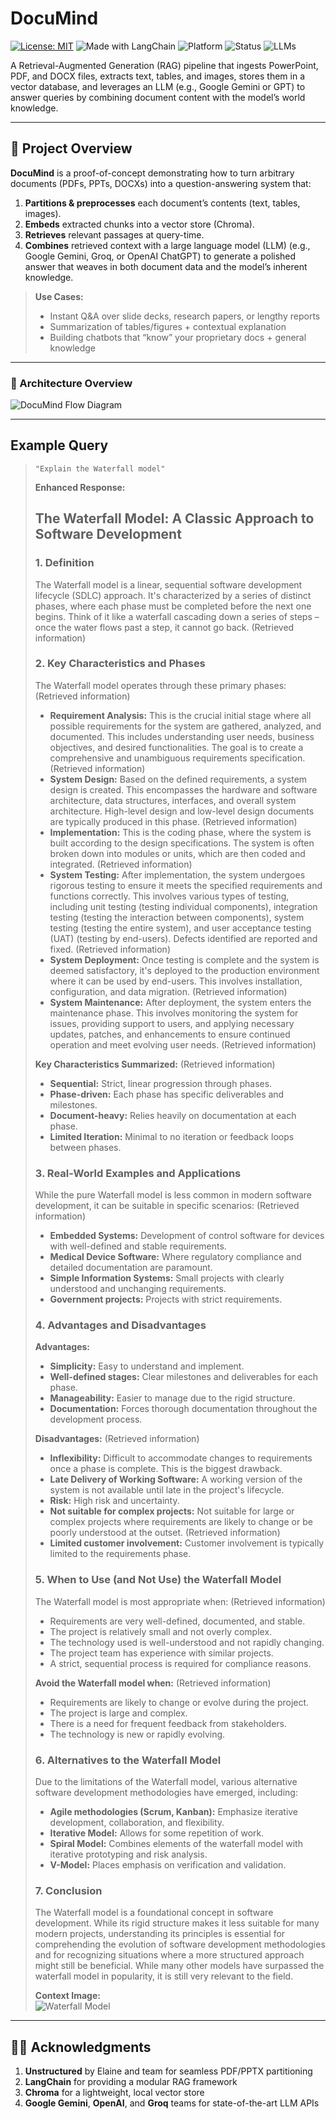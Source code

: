 # DocuMind

[![License: MIT](https://img.shields.io/badge/License-MIT-green.svg)](LICENSE)
![Made with LangChain](https://img.shields.io/badge/Made%20with-LangChain-blue)
![Platform](https://img.shields.io/badge/Platform-PDF%2C%20PPT%2C%20DOCX-lightgrey)
![Status](https://img.shields.io/badge/Status-Prototype-yellow)
![LLMs](https://img.shields.io/badge/LLM-Gemini%20%7C%20GPT%20%7C%20Groq-orange)

A Retrieval-Augmented Generation (RAG) pipeline that ingests PowerPoint, PDF, and DOCX files, extracts text, tables, and images, stores them in a vector database, and leverages an LLM (e.g., Google Gemini or GPT) to answer queries by combining document content with the model’s world knowledge.

---

## 🚀 Project Overview

**DocuMind** is a proof-of-concept demonstrating how to turn arbitrary documents (PDFs, PPTs, DOCXs) into a question-answering system that:

1. **Partitions & preprocesses** each document’s contents (text, tables, images).
2. **Embeds** extracted chunks into a vector store (Chroma).
3. **Retrieves** relevant passages at query-time.
4. **Combines** retrieved context with a large language model (LLM) (e.g., Google Gemini, Groq, or OpenAI ChatGPT) to generate a polished answer that weaves in both document data and the model’s inherent knowledge.

> **Use Cases:**  
> - Instant Q&A over slide decks, research papers, or lengthy reports  
> - Summarization of tables/figures + contextual explanation  
> - Building chatbots that “know” your proprietary docs + general knowledge  

---

### 🧠 Architecture Overview

![DocuMind Flow Diagram](https://github.com/user-attachments/assets/2fb817bb-4479-4b03-9f68-bfdb8116a21e)


---
## Example Query
> `"Explain the Waterfall model"`  
>
> **Enhanced Response:**  
>
> ## The Waterfall Model: A Classic Approach to Software Development
>
> ### 1. Definition  
> The Waterfall model is a linear, sequential software development lifecycle (SDLC) approach. It's characterized by a series of distinct phases, where each phase must be completed before the next one begins. Think of it like a waterfall cascading down a series of steps – once the water flows past a step, it cannot go back. (Retrieved information)  
>
> ### 2. Key Characteristics and Phases  
> The Waterfall model operates through these primary phases: (Retrieved information)  
>
> - **Requirement Analysis:** This is the crucial initial stage where all possible requirements for the system are gathered, analyzed, and documented. This includes understanding user needs, business objectives, and desired functionalities. The goal is to create a comprehensive and unambiguous requirements specification. (Retrieved information)  
> - **System Design:** Based on the defined requirements, a system design is created. This encompasses the hardware and software architecture, data structures, interfaces, and overall system architecture. High-level design and low-level design documents are typically produced in this phase. (Retrieved information)  
> - **Implementation:** This is the coding phase, where the system is built according to the design specifications. The system is often broken down into modules or units, which are then coded and integrated. (Retrieved information)  
> - **System Testing:** After implementation, the system undergoes rigorous testing to ensure it meets the specified requirements and functions correctly. This involves various types of testing, including unit testing (testing individual components), integration testing (testing the interaction between components), system testing (testing the entire system), and user acceptance testing (UAT) (testing by end-users). Defects identified are reported and fixed. (Retrieved information)  
> - **System Deployment:** Once testing is complete and the system is deemed satisfactory, it's deployed to the production environment where it can be used by end-users. This involves installation, configuration, and data migration. (Retrieved information)  
> - **System Maintenance:** After deployment, the system enters the maintenance phase. This involves monitoring the system for issues, providing support to users, and applying necessary updates, patches, and enhancements to ensure continued operation and meet evolving user needs. (Retrieved information)  
>
> **Key Characteristics Summarized:** (Retrieved information)  
> - **Sequential:** Strict, linear progression through phases.  
> - **Phase-driven:** Each phase has specific deliverables and milestones.  
> - **Document-heavy:** Relies heavily on documentation at each phase.  
> - **Limited Iteration:** Minimal to no iteration or feedback loops between phases.  
>
> ### 3. Real-World Examples and Applications  
> While the pure Waterfall model is less common in modern software development, it can be suitable in specific scenarios: (Retrieved information)  
>
> - **Embedded Systems:** Development of control software for devices with well-defined and stable requirements.  
> - **Medical Device Software:** Where regulatory compliance and detailed documentation are paramount.  
> - **Simple Information Systems:** Small projects with clearly understood and unchanging requirements.  
> - **Government projects:** Projects with strict requirements.  
>
> ### 4. Advantages and Disadvantages  
>
> **Advantages:**  
> - **Simplicity:** Easy to understand and implement.  
> - **Well-defined stages:** Clear milestones and deliverables for each phase.  
> - **Manageability:** Easier to manage due to the rigid structure.  
> - **Documentation:** Forces thorough documentation throughout the development process.  
>
> **Disadvantages:** (Retrieved information)  
> - **Inflexibility:** Difficult to accommodate changes to requirements once a phase is complete. This is the biggest drawback.  
> - **Late Delivery of Working Software:** A working version of the system is not available until late in the project's lifecycle.  
> - **Risk:** High risk and uncertainty.  
> - **Not suitable for complex projects:** Not suitable for large or complex projects where requirements are likely to change or be poorly understood at the outset. (Retrieved information)  
> - **Limited customer involvement:** Customer involvement is typically limited to the requirements phase.  
>
> ### 5. When to Use (and Not Use) the Waterfall Model  
>
> The Waterfall model is most appropriate when: (Retrieved information)  
> - Requirements are very well-defined, documented, and stable.  
> - The project is relatively small and not overly complex.  
> - The technology used is well-understood and not rapidly changing.  
> - The project team has experience with similar projects.  
> - A strict, sequential process is required for compliance reasons.  
>
> **Avoid the Waterfall model when:** (Retrieved information)  
> - Requirements are likely to change or evolve during the project.  
> - The project is large and complex.  
> - There is a need for frequent feedback from stakeholders.  
> - The technology is new or rapidly evolving.  
>
> ### 6. Alternatives to the Waterfall Model  
> Due to the limitations of the Waterfall model, various alternative software development methodologies have emerged, including:  
>
> - **Agile methodologies (Scrum, Kanban):** Emphasize iterative development, collaboration, and flexibility.  
> - **Iterative Model:** Allows for some repetition of work.  
> - **Spiral Model:** Combines elements of the waterfall model with iterative prototyping and risk analysis.  
> - **V-Model:** Places emphasis on verification and validation.  
>
> ### 7. Conclusion  
> The Waterfall model is a foundational concept in software development. While its rigid structure makes it less suitable for many modern projects, understanding its principles is essential for comprehending the evolution of software development methodologies and for recognizing situations where a more structured approach might still be beneficial. While many other models have surpassed the waterfall model in popularity, it is still very relevant to the field.  
>
> **Context Image:**  
> ![Waterfall Model](https://github.com/user-attachments/assets/875a2d85-1e44-4397-a756-8803f7df9150)

---
## 🙋‍♂️ Acknowledgments

1. **Unstructured** by Elaine and team for seamless PDF/PPTX partitioning  
2. **LangChain** for providing a modular RAG framework  
3. **Chroma** for a lightweight, local vector store  
4. **Google Gemini**, **OpenAI**, and **Groq** teams for state-of-the-art LLM APIs  
